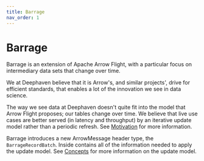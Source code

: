 ```yaml
---
title: Barrage
nav_order: 1
---
```


<!---
  Copyright 2020 Deephaven Data Labs

  Licensed under the Apache License, Version 2.0 (the "License");
  you may not use this file except in compliance with the License.
  You may obtain a copy of the License at

    http://www.apache.org/licenses/LICENSE-2.0

  Unless required by applicable law or agreed to in writing, software
  distributed under the License is distributed on an "AS IS" BASIS,
  WITHOUT WARRANTIES OR CONDITIONS OF ANY KIND, either express or implied.
  See the License for the specific language governing permissions and
  limitations under the License.
-->

Barrage
=======

Barrage is an extension of Apache Arrow Flight, with a particular focus on
intermediary data sets that change over time.

We at Deephaven believe that it is Arrow's, and similar projects', drive
for efficient standards, that enables a lot of the innovation we see in
data science.

The way we see data at Deephaven doesn't quite fit into the model that
Arrow Flight proposes; our tables change over time. We believe that live
use cases are better served (in latency and throughput) by an iterative
update model rather than a periodic refresh. See [Motivation](Motivation.md)
for more information.

Barrage introduces a new ArrowMessage header type, the `BarrageRecordBatch`.
Inside contains all of the information needed to apply the update model. See
[Concepts](Concepts.md) for more information on the update model.
